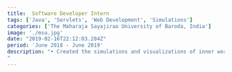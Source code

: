 ```yaml
---
title:  Software Developer Intern 
tags: ['Java', 'Servlets', 'Web Development', 'Simulations']
categories: ['The Maharaja Sayajirao University of Baroda, India']
image: './msu.jpg'
date: "2019-02-16T22:12:03.284Z"
period: 'June 2018 - June 2019'
description: "• Created the simulations and visualizations of inner workings of operating systems and processors in Java <br/>• Utilized JNLP [Java Network Launch Protocol] to make the Java apps render on client-side while using server resources with ~1000 simultaneous connections capacity<br/>• Refactored the database of the learning platform site on which these simulations were embedded, with 60% increase in speed-up efficiency<br/>• Provided a mobile interface for the site which had inherently no support for mobile version of servlet render
"
---
```


